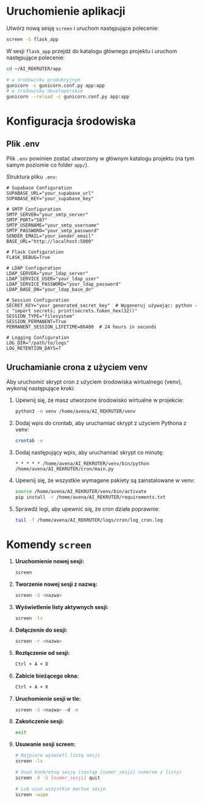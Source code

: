 # Uruchomienie aplikacji

Utwórz nową sesję `screen` i uruchom następujące polecenie:
```bash
screen -S flask_app
```

W sesji `flask_app` przejdź do katalogu głównego projektu i uruchom następujące polecenie:
```bash
cd ~/AI_REKRUTER/app

# w środowisku produkcyjnym
gunicorn -c gunicorn.conf.py app:app
# w środowisku developerskim
gunicorn --reload -c gunicorn.conf.py app:app
```

# Konfiguracja środowiska

## Plik .env

Plik `.env` powinien zostać utworzony w głównym katalogu projektu (na tym samym poziomie co folder `app/`).

Struktura pliku `.env`:

```env
# Supabase Configuration
SUPABASE_URL="your_supabase_url"
SUPABASE_KEY="your_supabase_key"

# SMTP Configuration
SMTP_SERVER="your_smtp_server"
SMTP_PORT="587"
SMTP_USERNAME="your_smtp_username"
SMTP_PASSWORD="your_smtp_password"
SENDER_EMAIL="your_sender_email"
BASE_URL="http://localhost:5000"

# Flask Configuration
FLASK_DEBUG=True

# LDAP Configuration
LDAP_SERVER="your_ldap_server"
LDAP_SERVICE_USER="your_ldap_user"
LDAP_SERVICE_PASSWORD="your_ldap_password"
LDAP_BASE_DN="your_ldap_base_dn"

# Session Configuration
SECRET_KEY="your_generated_secret_key"  # Wygeneruj używając: python -c "import secrets; print(secrets.token_hex(32))"
SESSION_TYPE="filesystem"
SESSION_PERMANENT=True
PERMANENT_SESSION_LIFETIME=86400  # 24 hours in seconds

# Logging Configuration
LOG_DIR="/path/to/logs"
LOG_RETENTION_DAYS=7
```

## Uruchamianie crona z użyciem venv

Aby uruchomić skrypt cron z użyciem środowiska wirtualnego (venv), wykonaj następujące kroki:

1. Upewnij się, że masz utworzone środowisko wirtualne w projekcie:
   ```bash
   python3 -m venv /home/avena/AI_REKRUTER/venv
   ```

2. Dodaj wpis do crontab, aby uruchamiać skrypt z użyciem Pythona z venv:
   ```bash
   crontab -e
   ```

3. Dodaj następujący wpis, aby uruchamiać skrypt co minutę:
   ```cron
   * * * * * /home/avena/AI_REKRUTER/venv/bin/python /home/avena/AI_REKRUTER/cron/main.py
   ```

4. Upewnij się, że wszystkie wymagane pakiety są zainstalowane w venv:
   ```bash
   source /home/avena/AI_REKRUTER/venv/bin/activate
   pip install -r /home/avena/AI_REKRUTER/requirements.txt
   ```

5. Sprawdź logi, aby upewnić się, że cron działa poprawnie:
   ```bash
   tail -f /home/avena/AI_REKRUTER/logs/cron/log_cron.log
   ```

# Komendy `screen`

1. **Uruchomienie nowej sesji:**
   ```bash
   screen
   ```
2. **Tworzenie nowej sesji z nazwą:**
   ```bash
   screen -S <nazwa>
   ```

3. **Wyświetlenie listy aktywnych sesji:**
   ```bash
   screen -ls
   ```

4. **Dołączenie do sesji:**
   ```bash
   screen -r <nazwa>
   ```

5. **Rozłączenie od sesji:**
   ```bash
   Ctrl + A + D
   ```

6. **Zabicie bieżącego okna:**
   ```bash
   Ctrl + A + K
   ```

7. **Uruchomienie sesji w tle:**
   ```bash
   screen -S <nazwa> -d -m
   ```

8. **Zakończenie sesji:**
   ```bash
   exit
   ```

9. **Usuwanie sesji screen:**
   ```bash
   # Najpierw wyświetl listę sesji
   screen -ls
   
   # Usuń konkretną sesję (zastąp [numer_sesji] numerem z listy)
   screen -X -S [numer_sesji] quit
   
   # Lub usuń wszystkie martwe sesje
   screen -wipe
   ```
